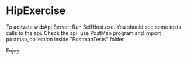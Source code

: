 # HipExercise
To activate webApi Server: Run SelfHost.exe. You should see some tests calls to the api.
Check the api: use PostMan program and import postman_collection inside "PostmanTests" folder.

Enjoy.
